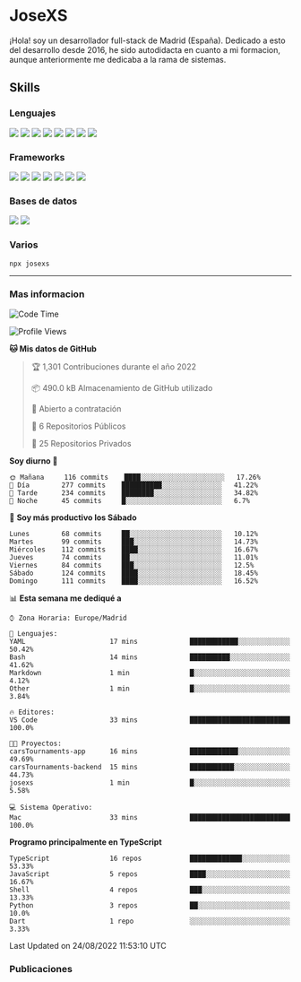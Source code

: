 # JoseXS
¡Hola! soy un desarrollador full-stack de Madrid (España). Dedicado a esto del desarrollo desde 2016, he sido autodidacta en cuanto a mi formacion, aunque anteriormente me dedicaba a la rama de sistemas.


## Skills

### Lenguajes
![](https://img.shields.io/badge/HTML5-E34F26?style=for-the-badge&logo=html5&logoColor=white) ![](https://img.shields.io/badge/CSS3-1572B6?style=for-the-badge&logo=css3&logoColor=white) ![](https://img.shields.io/badge/Sass-CC6699?style=for-the-badge&logo=sass&logoColor=white) ![](https://img.shields.io/badge/JavaScript-F7DF1E?style=for-the-badge&logo=javascript&logoColor=black) ![](https://img.shields.io/badge/TypeScript-007ACC?style=for-the-badge&logo=typescript&logoColor=white) ![](https://img.shields.io/badge/Python-14354C?style=for-the-badge&logo=python&logoColor=white) ![](https://img.shields.io/badge/Markdown-000000?style=for-the-badge&logo=markdown&logoColor=white) ![](https://img.shields.io/badge/Dart-0175C2?style=for-the-badge&logo=dart&logoColor=white) 

### Frameworks
![](https://img.shields.io/badge/Ionic-3880FF?style=for-the-badge&logo=ionic&logoColor=white) ![](https://img.shields.io/badge/Capacitor-119EFF?style=for-the-badge&logo=Capacitor&logoColor=white) ![](https://img.shields.io/badge/Angular-DD0031?style=for-the-badge&logo=angular&logoColor=white) ![](https://img.shields.io/badge/AngularJS-E23237?style=for-the-badge&logo=angularjs&logoColor=white) ![](https://img.shields.io/badge/Bootstrap-563D7C?style=for-the-badge&logo=bootstrap&logoColor=white) ![](https://img.shields.io/badge/Express.js-404D59?style=for-the-badge) ![](https://img.shields.io/badge/Flutter-02569B?style=for-the-badge&logo=flutter&logoColor=white)


### Bases de datos
![](https://img.shields.io/badge/MongoDB-4EA94B?style=for-the-badge&logo=mongodb&logoColor=white) ![](https://img.shields.io/badge/MySQL-00000F?style=for-the-badge&logo=mysql&logoColor=white)


### Varios

```
npx josexs
```

----
### Mas informacion

<!--START_SECTION:waka-->
![Code Time](http://img.shields.io/badge/Code%20Time-290%20hrs%203%20mins-blue)

![Profile Views](http://img.shields.io/badge/Visitas%20al%20perfil-64-blue)

**🐱 Mis datos de GitHub** 

> 🏆 1,301 Contribuciones durante el año 2022
 > 
> 📦 490.0 kB Almacenamiento de GitHub utilizado 
 > 
> 💼 Abierto a contratación
 > 
> 📜 6 Repositorios Públicos 
 > 
> 🔑 25 Repositorios Privados  
 > 
**Soy diurno 🐤** 

```text
🌞 Mañana     116 commits    ████░░░░░░░░░░░░░░░░░░░░░   17.26% 
🌆 Día        277 commits    ██████████░░░░░░░░░░░░░░░   41.22% 
🌃 Tarde      234 commits    ████████░░░░░░░░░░░░░░░░░   34.82% 
🌙 Noche      45 commits     █░░░░░░░░░░░░░░░░░░░░░░░░   6.7%

```
📅 **Soy más productivo los Sábado** 

```text
Lunes        68 commits     ██░░░░░░░░░░░░░░░░░░░░░░░   10.12% 
Martes       99 commits     ███░░░░░░░░░░░░░░░░░░░░░░   14.73% 
Miércoles    112 commits    ████░░░░░░░░░░░░░░░░░░░░░   16.67% 
Jueves       74 commits     ██░░░░░░░░░░░░░░░░░░░░░░░   11.01% 
Viernes      84 commits     ███░░░░░░░░░░░░░░░░░░░░░░   12.5% 
Sábado       124 commits    ████░░░░░░░░░░░░░░░░░░░░░   18.45% 
Domingo      111 commits    ████░░░░░░░░░░░░░░░░░░░░░   16.52%

```


📊 **Esta semana me dediqué a** 

```text
⌚︎ Zona Horaria: Europe/Madrid

💬 Lenguajes: 
YAML                     17 mins             ████████████░░░░░░░░░░░░░   50.42% 
Bash                     14 mins             ██████████░░░░░░░░░░░░░░░   41.62% 
Markdown                 1 min               █░░░░░░░░░░░░░░░░░░░░░░░░   4.12% 
Other                    1 min               █░░░░░░░░░░░░░░░░░░░░░░░░   3.84%

🔥 Editores: 
VS Code                  33 mins             █████████████████████████   100.0%

🐱‍💻 Proyectos: 
carsTournaments-app      16 mins             ████████████░░░░░░░░░░░░░   49.69% 
carsTournaments-backend  15 mins             ███████████░░░░░░░░░░░░░░   44.73% 
josexs                   1 min               █░░░░░░░░░░░░░░░░░░░░░░░░   5.58%

💻 Sistema Operativo: 
Mac                      33 mins             █████████████████████████   100.0%

```

**Programo principalmente en TypeScript** 

```text
TypeScript               16 repos            █████████████░░░░░░░░░░░░   53.33% 
JavaScript               5 repos             ████░░░░░░░░░░░░░░░░░░░░░   16.67% 
Shell                    4 repos             ███░░░░░░░░░░░░░░░░░░░░░░   13.33% 
Python                   3 repos             ██░░░░░░░░░░░░░░░░░░░░░░░   10.0% 
Dart                     1 repo              ░░░░░░░░░░░░░░░░░░░░░░░░░   3.33%

```



 Last Updated on 24/08/2022 11:53:10 UTC
<!--END_SECTION:waka-->

### Publicaciones
<!-- BLOG-POST-LIST:START -->
<!-- BLOG-POST-LIST:END -->

